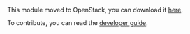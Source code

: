 This module moved to OpenStack, you can download it [here](https://github.com/openstack/ansible-role-redhat-subscription).

To contribute, you can read the [developer guide](https://docs.openstack.org/infra/manual/developers.html).
